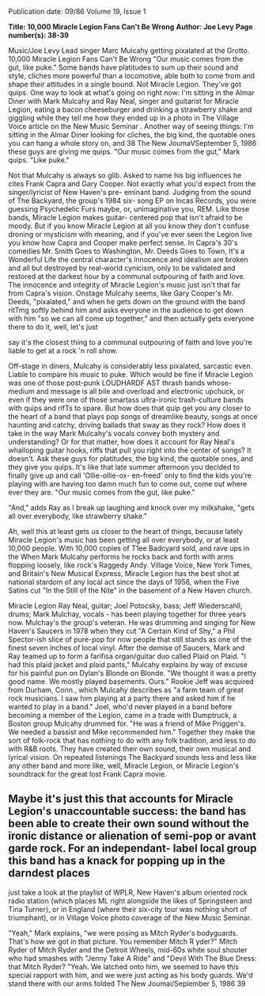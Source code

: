 Publication date: 09/86
Volume 19, Issue 1

**Title: 10,000 Miracle Legion Fans Can't Be Wrong**
**Author: Joe Levy**
**Page number(s): 38-39**

Music/Joe Levy 
Lead singer Marc Mulcahy getting pixalated at the Grotto. 
10,000 Miracle Legion Fans 
Can't Be Wrong 
"Our music comes from the gut, like 
puke." Some bands have platitudes to 
sum up their sound and style, cliches 
more powerful than a locomotive, able 
both to come from and shape their 
attitudes in a single bound. Not 
Miracle Legion. They've got quips. 
One way to look at what's going on 
right now: I'm sitting in the Almar 
Diner with Mark Mulcahy and Ray 
Neal, singer and guitarist for Miracle 
Legion, eating a bacon cheeseburger 
and drinking a strawberry shake and 
giggling while they tell me how they 
ended up in a photo in The Village Voice 
article on the New Music Seminar . 
Another way of seeing things: I'm 
sitting in the Almar Diner looking for 
cliches, the big kind, the quotable ones 
you can hang a whole story on, and 
38 The New JoumaVSeptember 5, 1986 
these guys are giving me quips. "Our 
music comes from the gut," Mark 
quips. "Like puke." 

Not that Mulcahy is always so glib. 
Asked to name his big influences he 
cites Frank Capra and Gary Cooper. 
Not exactly what you'd expect from the 
singer/lyricist of New Haven's pre-
eminant band. Judging from the sound 
of The Backyard, the group's 1984 six-
song EP on Incas Records, you were 
guessing Psychedelic Furs maybe, or, 
unimaginative you, REM. Like those 
bands, Miracle Legion makes guitar-
centered pop that isn't afraid to be 
moody. But if you know Miracle 
Legion at all you know they don't 
confuse droning or mysticism with 
meaning, and if you've ever seen the 
Legion live you know how Capra and 
Cooper make perfect sense. In Capra's 
30's comedies Mr. 
Smith 
Goes 
to 
Washington, Mr. Deeds Goes to Town, It's 
a Wonderful Life the central character's 
innocence and idealism are broken and 
all 
but destroyed by 
real-world 
cynicism, only to be validated and 
restored at the darkest hour by a 
communal outpouring of faith and 
love. The innocence and integrity of 
Miracle Legion's music just isn't that 
far from Capra's vision. Onstage 
Mulcahy seems, like Gary Cooper's 
Mr. Deeds, "pixalated," and when he 
gets down on the ground with the band 
ritTmg softly behind him and asks 
everyone in the audience to get down 
with him "so we can all come up 
together," and 
then 
actually 
gets 
everyone there to do it, well, let's just 


say it's the closest thing to a communal 
outpouring of faith and love you're 
liable to get at a rock 'n roll show. 

Off-stage in diners, Mulcahy is 
considerably less pixalated, sarcastic 
even. Liable to compare his music to 
puke. Which would be fine if Miracle 
Legion was one of those post-punk 
LOUDHARDF AST thrash bands 
whose- medium and message is all bile 
and overload and electronic upchuck, 
or even if they were one of those 
smartass ultra-ironic trash-culture 
bands with quips and rifTs to spare. But 
how does that quip get you any closer 
to the heart of a band that plays pop 
songs of dreamlike beauty, songs at 
once haunting and catchy, driving 
ballads that sway as they rock? How 
does it take in the way Mark Mulcahy's 
vocals convey both mystery and 
understanding? Or for that matter, 
how does it account for Ray Neal's 
whalloping guitar hooks, riffs that pull 
you right into the center of songs? It 
doesn't. Ask these guys for platitudes, 
the big kind, the quotable ones, and 
they give you quips. It's like that late 
summer afternoon you decided to 
finally give up and call 'Ollie-ollie-ox-
en-freed' only to find the kids you're 
playing with are having too damn 
much fun to come out, come out where 
ever they are. "Our music comes from 
the gut, like puke." 

"And," adds Ray as I break up 
laughing and 
knock over my 
milkshake, "gets all over everybody, 
like strawberry shake." 

Ah, well this at least gets us closer to 
the heart of things, because lately 
Miracle Legion's music has been 
getting all over everybody, or at least 
10,000 people. With 10,000 copies of 
T1ee Badcyard sold, and rave ups in the 
When Mark Mulcahy 
performs he rocks 
back and forth with 
arms flopping loosely, 
like rock's Raggedy 
Andy. 
Village Voice, New York Times, and 
Britain's New Musical Express, Miracle 
Legion has the best shot at national 
stardom of any local act since the days 
of 1956, when the Five Satins cut "In 
the Still of the Nite" in the basement of 
a New Haven church. 

Miracle Legion 
Ray Neal, 
guitar; Joel Potocsky, 
bass; Jeff 
Wiederscahll, drums; Mark Mulchay, 
vocals -
has been playing together for 
three years now. Mulchay's the group's 
veteran. He was drumming and singing 
for New Haven's Saucers in 1978 when 
they cut "A Certain Kind of Shy," a 
Phil Spector-ish slice of pure-pop for 
now people that still stands as one of 
the finest seven inches of local vinyl. 
After the demise of Saucers, Mark and 
Ray teamed up to form a farifisa 
organ/guitar duo called Plaid on Plaid. 
"I had this plaid jacket and plaid 
pants," Mulcahy explains by way of 
excuse for his painful pun on Dylan's 
Blonde on Blonde. "We thought it was 
a pretty good name. We mostly played 
basements. Ours." Rookie Jeff was 
acquired from Durham, Conn., which 
Mulcahy describes as "a farm team of 
great rock musicians. I saw him 
playing at a party there and asked him 
if he wanted to play in a band." Joel, 
who'd never played in a band before 
becoming a member of the Legion, 
came in a trade with Dumptruck, a 
Boston group Mulcahy drummed for. 
"He was a friend of Mike Priggen's. 
We 
needed a 
bassist and Mike 
recommended him." Together they 
make the sort of folk-rock that has 
nothing to do with any folk tradition, 
and less to do with R&B roots. They 
have created their own sound, their 
own musical and lyrical vision. On 
repeated listenings The Backyard sounds 
less and less like any other band and 
more like, well, Miracle Legion, or 
Miracle Legion's soundtrack for the 
great lost Frank Capra movie. 

Maybe it's just this that accounts for 
Miracle Legion's unaccountable 
success: the band has been able to 
create their own sound without the ironic 
distance or alienation of semi-pop or 
avant garde rock. For an independant-
label local group this band has a knack 
for popping up in the darndest places 
-
just take a look at the playlist of 
WPLR, New Haven's album oriented 
rock radio station (which places ML 
right alongside the likes of Springsteen 
and Tina Turner), or in England 
(where their six-city tour was nothing 
short of triumphant), or in Village Voice 
photo coverage of the New Music 
Seminar. 

"Yeah," Mark explains, "we were 
posing as Mitch Ryder's bodyguards. 
That's how we got in that picture. You 
remember Mitch R yder?" Mitch 
Ryder of Mitch Ryder and the Detroit 
Wheels, mid-60s white soul shouter 
who had smashes with "Jenny Take A 
Ride" and "Devil With The Blue 
Dress: that Mitch Ryder? "Yeah. We 
latched onto him, we seemed to have 
this special rapport with him, and we 
were just acting as his body guards. 
We'd stand there with our arms folded 
The New Joumai/Seplember 5, 1986 39
